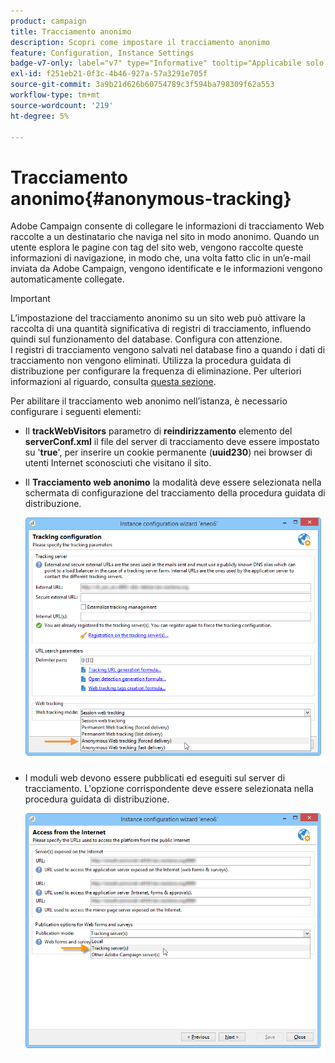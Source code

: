 ```yaml
---
product: campaign
title: Tracciamento anonimo
description: Scopri come impostare il tracciamento anonimo
feature: Configuration, Instance Settings
badge-v7-only: label="v7" type="Informative" tooltip="Applicabile solo a Campaign Classic v7"
exl-id: f251eb21-0f3c-4b46-927a-57a3291e705f
source-git-commit: 3a9b21d626b60754789c3f594ba798309f62a553
workflow-type: tm+mt
source-wordcount: '219'
ht-degree: 5%

---
```


# Tracciamento anonimo{#anonymous-tracking}

Adobe Campaign consente di collegare le informazioni di tracciamento Web raccolte a un destinatario che naviga nel sito in modo anonimo. Quando un utente esplora le pagine con tag del sito web, vengono raccolte queste informazioni di navigazione, in modo che, una volta fatto clic in un’e-mail inviata da Adobe Campaign, vengono identificate e le informazioni vengono automaticamente collegate.

>[!IMPORTANT]
>
>L’impostazione del tracciamento anonimo su un sito web può attivare la raccolta di una quantità significativa di registri di tracciamento, influendo quindi sul funzionamento del database. Configura con attenzione.\
>I registri di tracciamento vengono salvati nel database fino a quando i dati di tracciamento non vengono eliminati. Utilizza la procedura guidata di distribuzione per configurare la frequenza di eliminazione. Per ulteriori informazioni al riguardo, consulta [questa sezione](../../installation/using/deploying-an-instance.md#purging-data).

Per abilitare il tracciamento web anonimo nell’istanza, è necessario configurare i seguenti elementi:

* Il **trackWebVisitors** parametro di **reindirizzamento** elemento del **serverConf.xml** il file del server di tracciamento deve essere impostato su &#39;**true**&#39;, per inserire un cookie permanente (**uuid230**) nei browser di utenti Internet sconosciuti che visitano il sito.
* Il **Tracciamento web anonimo** la modalità deve essere selezionata nella schermata di configurazione del tracciamento della procedura guidata di distribuzione.

  ![](assets/webtracking_anonymous_set.png)

* I moduli web devono essere pubblicati ed eseguiti sul server di tracciamento. L&#39;opzione corrispondente deve essere selezionata nella procedura guidata di distribuzione.

  ![](assets/webtracking_publication_set_for_webapps.png)
